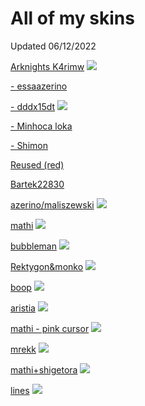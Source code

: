 # All of my skins

Updated 06/12/2022

[Arknights K4rimw](https://drive.google.com/file/d/1MlcRu8AnEZH4jMx1h2cq_zpco0NwizwM/view?usp=sharing)
![](https://i.imgur.com/neUUXY9.jpeg)

[- essaazerino](https://drive.google.com/file/d/1RuNKPehZ8GLQ1JXSwNzTVrQUnDELnDfH/view?usp=share_link)
![]()

[- dddx15dt](https://drive.google.com/file/d/1eh8IdnHJfdi_bEh7hgh6tUcv2zfKkvAP/view?usp=share_link)
![](https://i.imgur.com/W9LrRJE.jpg)

[- Minhoca loka](https://drive.google.com/file/d/1mnfin2E_DobMQuTAHOghfTikheAesI3C/view?usp=share_link)
![]()

[- Shimon](https://drive.google.com/file/d/1z1lIaS9dKLE3WOeM4iahUNz5RrwOETW4/view?usp=share_link)
![]()

[Reused (red)](https://drive.google.com/file/d/1MPHCT9Z2b7n7RAY_OUFvS7qe9PM5dUuz/view?usp=share_link)
![]()

[Bartek22830](https://drive.google.com/file/d/1gGYzx8Lb4wfe827G-cLugmDRTL1Y5mxv/view?usp=share_link)
![]()

[azerino/maliszewski](https://drive.google.com/file/d/1evyd-6CxSiFGrxtkZdoMeZP0n113PXYv/view?usp=sharing)
![](https://i.imgur.com/ZmwwvtV.jpeg)

[mathi](https://drive.google.com/file/d/1JxrAM6Gybe0XKG4uBpUMn0hjAeWqpGs3/view?usp=sharing)
![](https://i.imgur.com/yEvptXJ.png)

[bubbleman](https://drive.google.com/file/d/16feo6vSOBlmiT_c8WT4Ata2FWyJzwfpE/view?usp=sharing)
![](https://i.imgur.com/l6IHvGi.jpeg)

[Rektygon&monko](https://drive.google.com/file/d/15ZbLaz2L78g5HiFfx1lq_2Pzbp_CkHha/view?usp=sharing)
![](https://i.imgur.com/pewXA1Y.jpeg)

[boop](https://drive.google.com/file/d/1D7yMcSafqcfDTDWiTFLoe5sRCwMm3bBT/view?usp=sharing)
![](https://i.imgur.com/0FmmLLq.jpeg)

[aristia](https://drive.google.com/file/d/1L7l3lPDtlvLbHa798_W10_qqx5KXAY0i/view?usp=sharing)
![](https://i.imgur.com/JkXThx4.jpeg)

[mathi - pink cursor](https://drive.google.com/file/d/1OfCWaOPdfc6ZlvR8k85hPSa3kw2jyBx_/view?usp=sharing)
![](https://i.imgur.com/dC0JVE7.jpeg)

[mrekk](https://drive.google.com/file/d/1UOW7NN7TWV8CxHpp_KKrKVHyq3WDJ0HN/view?usp=sharing)
![](https://i.imgur.com/RSjUQmY.png)

[mathi+shigetora](https://drive.google.com/open?id=1MdyeYkuCrGP3wCPKw9JRLuZZ12No2eEa)
![](https://i.imgur.com/ksT45FH.png)

[lines](https://drive.google.com/open?id=1izYCwEN44N-3nw_XBV5j0WYpHR3ujqVJ)
![](https://i.imgur.com/y3zG8Id.png)


